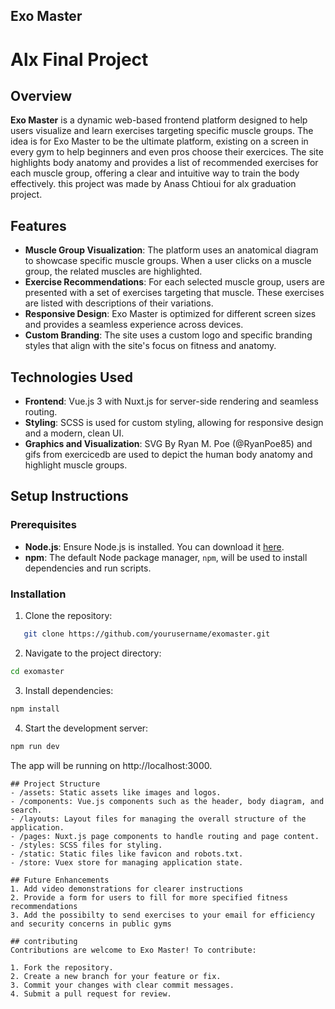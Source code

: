 ## Exo Master
# Alx Final Project

## Overview
**Exo Master** is a dynamic web-based frontend platform designed to help users visualize and learn exercises targeting specific muscle groups. The idea is for Exo Master to be the ultimate platform, existing on a screen in every gym to help beginners and even pros choose their exercices. The site highlights body anatomy and provides a list of recommended exercises for each muscle group, offering a clear and intuitive way to train the body effectively. this project was made by Anass Chtioui for alx graduation project.

## Features
- **Muscle Group Visualization**: The platform uses an anatomical diagram to showcase specific muscle groups. When a user clicks on a muscle group, the related muscles are highlighted.
- **Exercise Recommendations**: For each selected muscle group, users are presented with a set of exercises targeting that muscle. These exercises are listed with descriptions of their variations.
- **Responsive Design**: Exo Master is optimized for different screen sizes and provides a seamless experience across devices.
- **Custom Branding**: The site uses a custom logo and specific branding styles that align with the site's focus on fitness and anatomy.

## Technologies Used
- **Frontend**: Vue.js 3 with Nuxt.js for server-side rendering and seamless routing.
- **Styling**: SCSS is used for custom styling, allowing for responsive design and a modern, clean UI.
- **Graphics and Visualization**: SVG By Ryan M. Poe (@RyanPoe85) and gifs from exercicedb are used to depict the human body anatomy and highlight muscle groups.

## Setup Instructions

### Prerequisites
- **Node.js**: Ensure Node.js is installed. You can download it [here](https://nodejs.org/).
- **npm**: The default Node package manager, `npm`, will be used to install dependencies and run scripts.

### Installation

1. Clone the repository:
```bash
   git clone https://github.com/yourusername/exomaster.git
````
2. Navigate to the project directory:
```bash
cd exomaster
```
3. Install dependencies:
```bash
npm install
```
4. Start the development server:
```bash
npm run dev
````
The app will be running on http://localhost:3000.
```
## Project Structure
- /assets: Static assets like images and logos.
- /components: Vue.js components such as the header, body diagram, and search.
- /layouts: Layout files for managing the overall structure of the application.
- /pages: Nuxt.js page components to handle routing and page content.
- /styles: SCSS files for styling.
- /static: Static files like favicon and robots.txt.
- /store: Vuex store for managing application state.

## Future Enhancements
1. Add video demonstrations for clearer instructions
2. Provide a form for users to fill for more specified fitness recommendations
3. Add the possibilty to send exercises to your email for efficiency and security concerns in public gyms

## contributing
Contributions are welcome to Exo Master! To contribute:

1. Fork the repository.
2. Create a new branch for your feature or fix.
3. Commit your changes with clear commit messages.
4. Submit a pull request for review.